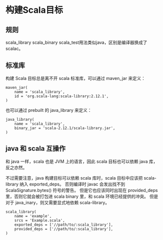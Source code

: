 # 构建Scala目标

## 规则
scala_library scala_binary scala_test用法类似java，区别是编译器换成了scalac。

## 标准库
构建 Scala 目标总是离不开 scala 标准库，可以通过 maven_jar 来定义：

```
maven_jar(
    name = 'scala_library',
    id = 'org.scala-lang:scala-library:2.12.1',
)
```

也可以通过 prebuilt 的 java_library 来定义：
```
java_library(
    name = 'scala_library',
    binary_jar = 'scala-2.12.1/scala-library.jar',
)
```

## java 和 scala 互操作

和 java 一样，scala 也是 JVM 上的语言，因此 scala 目标也可以依赖 java 库，反之亦然。

不过需要注意，java 构建目标可以依赖 scala 库时，scala 目标中应该把 scala-library 纳入 exported_deps。
否则编译时 javac 会发出找不到 ScalaSignature.bytes() 符号的警告。
但是它也应该同时出现在 provided_deps 里，否则它就会被打包进 scala binary 里，和 scala 环境已经提供的冲突。
但是对于 java_inary，则又需要显式地依赖 scala-library。

```
scala_library(
    name = 'example',
    srcs = 'Example.scala',
    exported_deps = ['//path/to/:scala_library'],
    provided_deps = ['//path/to/:scala_library'],
)
```
